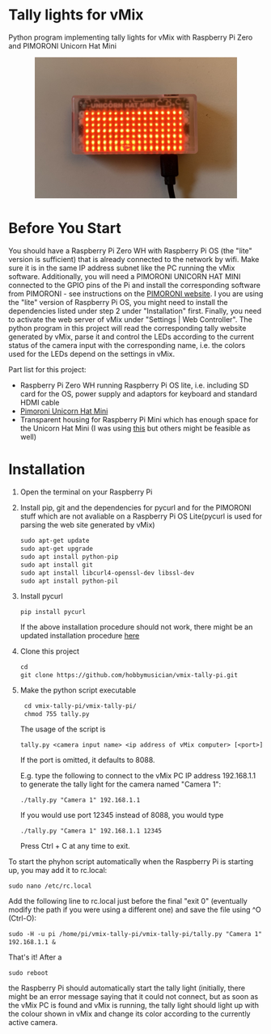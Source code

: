 # Tally lights for vMix

Python program implementing tally lights for vMix with Raspberry Pi Zero and PIMORONI Unicorn Hat Mini
<p align="center"><img src="https://github.com/hobbymusician/vmix-tally-pi/blob/main/TALLYPI.jpg" width="400"></p>

# Before You Start

You should have a Raspberry Pi Zero WH with Raspberry Pi OS (the "lite" version is sufficient) that is already connected to the network by wifi. Make sure it is in the same IP address subnet like the PC running the vMix software.
Additionally, you will need a PIMORONI UNICORN HAT MINI connected to the GPIO pins of the Pi and install the corresponding software from PIMORONI - see instructions on the [PIMORONI website](https://learn.pimoroni.com/tutorial/hel/getting-started-with-unicorn-hat-mini). I you are using the "lite" version of Raspberry Pi OS, you might need to install the dependencies listed under step 2 under "Installation" first.
Finally, you need to activate the web server of vMix under "Settings | Web Controller". 
The python program in this project will read the corresponding tally website generated by vMix, parse it and control the LEDs according to the current status of the camera input with the corresponding name, i.e. the colors used for the LEDs depend on the settings in vMix.

Part list for this project:
- Raspberry Pi Zero WH running Raspberry Pi OS lite, i.e. including SD card for the OS, power supply and adaptors for keyboard and standard HDMI cable
- [Pimoroni Unicorn Hat Mini](https://shop.pimoroni.com/products/unicorn-hat-mini)
- Transparent housing for Raspberry Pi Mini which has enough space for the Unicorn Hat Mini (I was using [this](https://www.amazon.de/gp/product/B07DHCC5NY/ref=ppx_od_dt_b_asin_title_s00?ie=UTF8&psc=1) but others might be feasible as well)

# Installation

1. Open the terminal on your Raspberry Pi
2. Install pip, git and the dependencies for pycurl and for the PIMORONI stuff which are not avaliable on a Raspberry Pi OS Lite(pycurl is used for parsing the web site generated by vMix)
    ```
    sudo apt-get update
    sudo apt-get upgrade
    sudo apt install python-pip
    sudo apt install git
    sudo apt install libcurl4-openssl-dev libssl-dev
    sudo apt install python-pil
    ```
3. Install pycurl
    ```
    pip install pycurl
    ```
    If the above installation procedure should not work, there might be an updated installation procedure [here](http://pycurl.io/docs/latest/install.html#install)
4. Clone this project

    ```
    cd
    git clone https://github.com/hobbymusician/vmix-tally-pi.git
    ```
5. Make the python script executable
   ```
    cd vmix-tally-pi/vmix-tally-pi/
    chmod 755 tally.py
    ```
    The usage of the script is
    ```
    tally.py <camera input name> <ip address of vMix computer> [<port>] 
    ```
    If the port is omitted, it defaults to 8088.
    
    E.g. type the following to connect to the vMix PC IP address 192.168.1.1 to generate the tally light for the camera named "Camera 1":
    ```
    ./tally.py "Camera 1" 192.168.1.1
    ```
    If you would use port 12345 instead of 8088, you would type
    ```
    ./tally.py "Camera 1" 192.168.1.1 12345
    ```
    Press Ctrl + C at any time to exit.

To start the phyhon script automatically when the Raspberry Pi is starting up, you may add it to rc.local:
```
sudo nano /etc/rc.local
```
Add the following line to rc.local just before the final "exit 0" (eventually modify the path if you were using a different one) and save the file using ^O (Ctrl-O):
```
sudo -H -u pi /home/pi/vmix-tally-pi/vmix-tally-pi/tally.py "Camera 1" 192.168.1.1 &
```
That's it!
After a
```
sudo reboot
```
the Raspberry Pi should automatically start the tally light (initially, there might be an error message saying that it could not connect, but as soon as the vMix PC is found and vMix is running, the tally light should light up with the colour shown in vMix and change its color according to the currently active camera.
